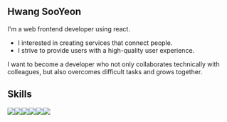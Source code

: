 ## Hwang SooYeon

I'm a web frontend developer using react.<br>

- I interested in creating services that connect people. <br>
- I strive to provide users with a high-quality user experience. <br>

I want to become a developer who not only collaborates technically with colleagues, but also overcomes difficult tasks and grows together.

<!--
contact
<span style="display:flex; flex-direction:row;">
    <a href="mailto:a96908798@gmail.com">
        <img src="https://img.shields.io/badge/Gmail-EA4335?style=flat-square&logo=Gmail&logoColor=white"/>
    </a>
</span><br>
-->

##  Skills 

<div style="display: flex; flex-direction: row;">
  <img src="https://img.shields.io/badge/HTML5-E34F26?style=flat-square&logo=HTML5&logoColor=white"/>
  <img src="https://img.shields.io/badge/CSS3-1572B6?style=flat-square&logo=CSS3&logoColor=white"/>
  <img src="https://img.shields.io/badge/FIGMA-F24E1E?style=flat-square&logo=FIGMA&logoColor=white"/>
  <img src="https://img.shields.io/badge/JavaScript-F7DF1E?style=flat-square&logo=JavaScript&logoColor=black"/>
  <img src="https://img.shields.io/badge/TypeScipt-3178C6?style=flat-square&logo=TypeScript&logoColor=white"/>
  <img src="https://img.shields.io/badge/React-61DAFB?style=flat-square&logo=React&logoColor=white"/>
</div><br>


<!--
**H-sooyeon/H-sooyeon** is a ✨ _special_ ✨ repository because its `README.md` (this file) appears on your GitHub profile.

Here are some ideas to get you started:

- 🔭 I’m currently working on ...
- 🌱 I’m currently learning ...
- 👯 I’m looking to collaborate on ...
- 🤔 I’m looking for help with ...
- 💬 Ask me about ...
- 📫 How to reach me: ...
- 😄 Pronouns: ...
- ⚡ Fun fact: ...
-->

